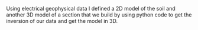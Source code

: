 Using electrical geophysical data I defined a 2D model of the soil and another 3D model of a section that we build by using python code to get the inversion of our data and get the model in 3D.
